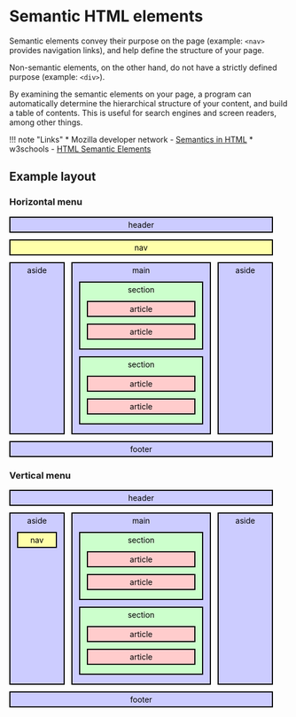 # Semantic HTML elements

Semantic elements convey their purpose on the page (example: `<nav>` provides navigation links), and help define the structure of your page.

Non-semantic elements, on the other hand, do not have a strictly defined purpose 
(example:&nbsp;`<div>`).

By examining the semantic elements on your page, a program can automatically determine the hierarchical structure of your content, and build a table of contents. This is useful for search engines and screen readers, among other things.

!!! note "Links"
    * Mozilla developer network - [Semantics in HTML](https://developer.mozilla.org/en-US/docs/Glossary/semantics#semantics_in_html)
    * w3schools - [HTML Semantic Elements](https://www.w3schools.com/html/html5_semantic_elements.asp)

## Example layout

<style>
    .semantic-example-container {
        width:500px;
        max-width: calc(100vw - 300px - var(--paper-padding) * 2);
        --semantic-example-margin: 12px;
        margin-left:calc(50% - var(--semantic-example-margin) - 2px);
        margin-right:calc(-50% - var(--semantic-example-margin) - 2px);
        padding-left: var(--semantic-example-margin);
        padding-right: var(--semantic-example-margin);
        transform:translateX(-50%);
    }

	@media only screen and (max-width: 800px) {
        .semantic-example-container {
			max-width: calc(100vw - var(--paper-padding) * 2);
		}
    }

    .semantic-example {
        border: 2px solid black;
        box-sizing: border-box;
        text-align: center;
        margin: var(--semantic-example-margin);
        padding-top: 4px;
        padding-bottom: 4px;
        color: black;
        background: #CCCCFF;
    }

    .semantic-example > .semantic-example {
        background: #CCFFCC;
    }

    .semantic-example > .semantic-example > .semantic-example {
        background: #FFCCCC;
    }

    .semantic-example-nav,
	.semantic-example .semantic-example-nav {
        background: #FFFFAA;
    }

    .semantic-example-flex {
        display: flex;
        gap: var(--semantic-example-margin);
        margin-left: var(--semantic-example-margin);
        margin-right: var(--semantic-example-margin);
    }

    .semantic-example-flex > * {
        margin: 0px;
    }

    .semantic-example-flex > div:nth-child(2) {
        flex-grow: 1;
    }

    .semantic-example-flex > div:nth-child(3) {
        width: 100px;
    }

    .semantic-example-flex > div:nth-child(1) {
        width: 100px;
    }
    
</style>

### Horizontal menu

<p>
    <div class="semantic-example-container">
        <div class="semantic-example">
            header
        </div>
        <div class="semantic-example semantic-example-nav">
            nav
        </div>
        <div class="semantic-example-flex">
            <div class="semantic-example">
                aside
            </div>
            <div class="semantic-example">
                main
                <div class="semantic-example">
                    section
                    <div class="semantic-example">
                        article
                    </div>
                    <div class="semantic-example">
                        article
                    </div>
                </div>
                <div class="semantic-example">
                    section
                    <div class="semantic-example">
                        article
                    </div>
                    <div class="semantic-example">
                        article
                    </div>
                </div>
            </div>
            <div class="semantic-example">
                aside
            </div>
        </div>
        <div class="semantic-example">
            footer
        </div>
    </div>
</p>

### Vertical menu

<p>
    <div class="semantic-example-container">
        <div class="semantic-example">
            header
        </div>
        <div class="semantic-example-flex">
            <div class="semantic-example">
                aside
				<div class="semantic-example semantic-example-nav">
					nav
				</div>
            </div>
            <div class="semantic-example">
                main
                <div class="semantic-example">
                    section
                    <div class="semantic-example">
                        article
                    </div>
                    <div class="semantic-example">
                        article
                    </div>
                </div>
                <div class="semantic-example">
                    section
                    <div class="semantic-example">
                        article
                    </div>
                    <div class="semantic-example">
                        article
                    </div>
                </div>
            </div>
            <div class="semantic-example">
                aside
            </div>
        </div>
        <div class="semantic-example">
            footer
        </div>
    </div>
</p>